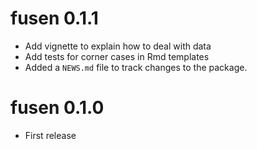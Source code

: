 # fusen 0.1.1

* Add vignette to explain how to deal with data
* Add tests for corner cases in Rmd templates
* Added a `NEWS.md` file to track changes to the package.

# fusen 0.1.0

* First release
